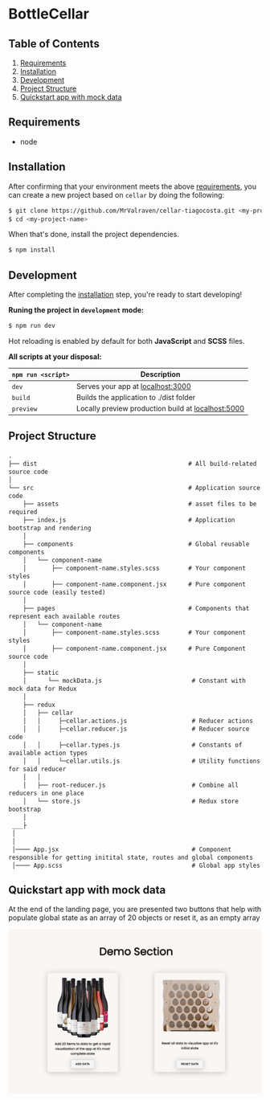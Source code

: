 # BottleCellar

## Table of Contents
1. [Requirements](#requirements)
1. [Installation](#installation)
1. [Development](#development)
1. [Project Structure](#project-structure)
1. [Quickstart app with mock data](#mock-data)

## Requirements
* node

## Installation

After confirming that your environment meets the above [requirements](#requirements), you can create a new project based on `cellar` by doing the following:

```bash
$ git clone https://github.com/MrValraven/cellar-tiagocosta.git <my-project-name>
$ cd <my-project-name>
```

When that's done, install the project dependencies.

```bash
$ npm install
```

## Development

After completing the [installation](#installation) step, you're ready to start developing!

**Runing the project in `development` mode:**

```bash
$ npm run dev
```

Hot reloading is enabled by default for both **JavaScript** and **SCSS** files.

**All scripts at your disposal:**

|`npm run <script>`    |Description|
|----------------------|-----------|
|`dev`            	   |Serves your app at [localhost:3000](http://localhost:3000)|
|`build`               |Builds the application to ./dist folder|
|`preview`             |Locally preview production build at [localhost:5000](http://localhost:5000)|

## Project Structure

```
.
├── dist                                          # All build-related source code
│
└── src                                           # Application source code
    ├── assets                                    # asset files to be required
    ├── index.js                                  # Application bootstrap and rendering
    │
    ├── components                                # Global reusable components
    │   └── component-name
    │       ├── component-name.styles.scss        # Your component styles 
    │       ├── component-name.component.jsx      # Pure component source code (easily tested)
    │
    ├── pages                                     # Components that represent each available routes
    │   └── component-name
    │       ├── component-name.styles.scss        # Your component styles
    │       ├── component-name.component.jsx      # Pure Component source code
    │
    ├── static                   
    │      └── mockData.js                         # Constant with mock data for Redux
    │
    ├── redux
    │   ├── cellar
    │   │     ├─cellar.actions.js                  # Reducer actions
    │   │     ├─cellar.reducer.js                  # Reducer source code
    │   │     ├─cellar.types.js                    # Constants of available action types
    │   │     └─cellar.utils.js                    # Utility functions for said reducer
    │   │
    │   ├── root-reducer.js                        # Combine all reducers in one place
    │   └── store.js                               # Redux store bootstrap
    │
 ___├
 │
 │
 │──── App.jsx                                     # Component responsible for getting initital state, routes and global components
 │──── App.scss                                    # Global app styles
```

## Quickstart app with mock data

At the end of the landing page, you are presented two buttons that help with populate global state as an array of 20 objects or reset it, as an empty array

![Image](screenshot.jpg)

